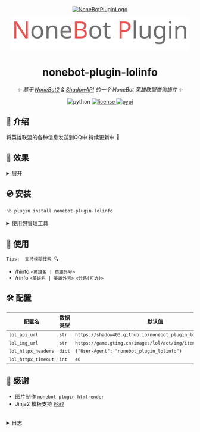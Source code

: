 <div align="center">

<a href="https://v2.nonebot.dev/store">
  <img src="https://raw.githubusercontent.com/A-kirami/nonebot-plugin-template/resources/nbp_logo.png" width="180" height="180" alt="NoneBotPluginLogo">
</a>

<p>
  <img src="https://raw.githubusercontent.com/lgc-NB2Dev/readme/main/template/plugin.svg" alt="NoneBotPluginText">
</p>

# nonebot-plugin-lolinfo

_✨ 基于 [NoneBot2](https://github.com/nonebot/nonebot2) & [ShadowAPI](https://api-dev.shadow403.cn/) 的一个 NoneBot 英雄联盟查询插件 ✨_

<img src="https://img.shields.io/badge/python-3.10+-blue.svg" alt="python">
<a href="./LICENSE">
  <img src="https://img.shields.io/github/license/shadow403/nonebot_plugin_lolinfo.svg" alt="license">
</a>
<a href="https://pypi.python.org/pypi/nonebot_plugin_lolinfo">
  <img src="https://img.shields.io/pypi/v/nonebot_plugin_lolinfo.svg" alt="pypi">
</a>

</div>

## 📖 介绍
将英雄联盟的各种信息发送到QQ中 持续更新中 🚧

## 🎦 效果
<details>
<summary> 展开 </summary>

<table><tr>
<td><img src=preview/塞拉斯_信息.png border=0></td>
<td><img src=preview/塞拉斯_排位.png border=0></td>
</tr></table>

</details>

## 💿 安装

```python
nb plugin install nonebot-plugin-lolinfo
```

<details>
<summary> 使用包管理工具 </summary>

```python
pip install nonebot-plugin-lolinfo
```

</details>

## 🎁 使用
`Tips:  支持模糊搜索 🔍`
- /hinfo `<英雄名 | 英雄外号>`
- /rinfo `<英雄名 | 英雄外号>` `<分路(可选)>`

## 🛠️ 配置
|配置名|数据类型|默认值|
|-------------------|------|------------------------------------------------|
|`lol_api_url`      |`str` |`https://shadow403.github.io/nonebot_plugin_lolinfo/urls.json`          |
|`lol_img_url`      |`str` |`https://game.gtimg.cn/images/lol/act/img/item` |
|`lol_httpx_headers`|`dict`|`{"User-Agent": "nonebot_plugin_lolinfo"}`      |
|`lol_httpx_timeout`|`int` |`40`                                            |

## 🍺 感谢
- 图片制作 [`nonebot-plugin-htmlrender`](https://github.com/kexue-z/nonebot-plugin-htmlrender)
- Jinja2 模板支持 [`PR#7`](https://github.com/Shadow403/nonebot_plugin_lolinfo/pull/7)
<br>

<details>
<summary> 日志 </summary>

- `v0.1.0` 发布此项目
- `v0.1.1` 修改 README.md
- `v0.2.0` 整体更新 本地合成图片
- `v0.2.1` 更新依赖
- `v0.2.2` 更新 `PluginConfig`
- `v0.2.3` 更新 `PluginConfig` | 添加异步处理 `httpx.AsyncClient`
- `v0.2.4` 修复 `util_urlpath.py` 更新 `PluginConfig` | 添加超时配置 `httpx.timeout`
- `v0.2.5` 修复🐛 `SyntaxError` [`#2`](https://github.com/Shadow403/nonebot_plugin_lolinfo/issues/2)
- `v0.3.0` 修复🐛 [`#4`](https://github.com/Shadow403/nonebot_plugin_lolinfo/issues/4) [`#6`](https://github.com/Shadow403/nonebot_plugin_lolinfo/issues/6) | 更新API链接🔗 | 支持Jinja2 模板渲染
- `v0.3.1` 添加 API🔗 变动支持
